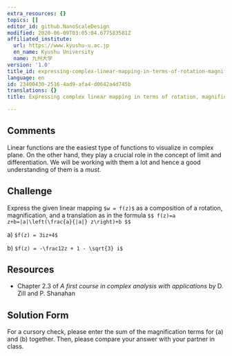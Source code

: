 ```yaml
---
extra_resources: {}
topics: []
editor_id: github.NanoScaleDesign
modified: 2020-06-09T03:05:04.677583581Z
affiliated_institute:
  url: https://www.kyushu-u.ac.jp
  en_name: Kyushu University
  name: 九州大学
version: '1.0'
title_id: expressing-complex-linear-mapping-in-terms-of-rotation-magnification-and-translation
language: en
id: 23400430-2516-4ad9-afa4-d0642a4d745b
translations: {}
title: Expressing complex linear mapping in terms of rotation, magnification and translation

---
```


## Comments

Linear functions are the easiest type of functions to visualize in complex plane. On the other hand, they play a crucial role in the concept of limit and differentiation. We will be working with them a lot and hence a good understanding of them is a *must*. 

## Challenge
Express the given linear mapping `$w = f(z)$` as a composition of a rotation, magnification, and a translation as in the formula
`$$
f(z)=a z+b=|a|\left(\frac{a}{|a|} z\right)+b
$$`

a) `$f(z) = 3iz+4$`
    
b) `$f(z) = -\frac12z + 1 - \sqrt{3} i$`


## Resources
    
- Chapter 2.3 of *A first course in complex analysis with applications* by D. Zill and P. Shanahan


## Solution Form
For a cursory check, please enter the sum of the magnification terms for (a) and (b) together.
Then, please compare your answer with your partner in class.
